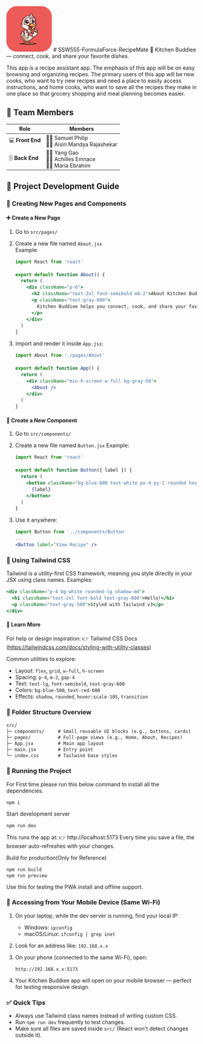 <img width="120" alt="app-icon" src="./public/logo/logo-rounded.png">
# SSW555-FormulaForce-RecipeMate
🥘 Kitchen Buddiee — connect, cook, and share your favorite dishes.

This app is a recipe assistant app. The emphasis of this app will be on easy browsing and organizing recipes. The primary users of this app will be new cooks, who want to try new recipes and need a place to easily access instructions, and home cooks, who want to save all the recipes they make in one place so that grocery shopping and meal planning becomes easier. 

## 👥 Team Members

| Role | Members |
|------|----------|
| 💻 **Front End** | 🧑‍💻 Samuel Philip <br> 👩‍💻 Aisiri Mandya Rajashekar |
| 🗄️ **Back End** | 👨‍💻 Yang Gao <br> 🧑‍💻 Achilles Emnace <br> 👩‍💻 Maria Ebrahim |



## 🧱 Project Development Guide

### 📂 Creating New Pages and Components

#### ➕ Create a New Page
1. Go to `src/pages/`
2. Create a new file named `About.jsx`  
   Example:
   ```jsx
   import React from 'react'

   export default function About() {
     return (
       <div className="p-6">
         <h2 className="text-2xl font-semibold mb-2">About Kitchen Buddiee</h2>
         <p className="text-gray-600">
           Kitchen Buddiee helps you connect, cook, and share your favorite dishes with the world.
         </p>
       </div>
     )
   }
   ```

3. Import and render it inside `App.jsx`:

   ```jsx
   import About from './pages/About'

   export default function App() {
     return (
       <div className="min-h-screen w-full bg-gray-50">
         <About />
       </div>
     )
   }
   ```

#### 🧩 Create a New Component
1. Go to `src/components/`
2. Create a new file named `Button.jsx` Example:

   ```jsx
   import React from 'react'

   export default function Button({ label }) {
     return (
       <button className="bg-blue-600 text-white px-4 py-2 rounded hover:bg-blue-700 transition">
         {label}
       </button>
     )
   }
   ```

3. Use it anywhere:

   ```jsx
   import Button from '../components/Button'
   ...
   <Button label="View Recipe" />
   ```

### 🎨 Using Tailwind CSS
Tailwind is a utility-first CSS framework, meaning you style directly in your JSX using class names.
Examples:

```jsx
<div className="p-4 bg-white rounded-lg shadow-md">
  <h1 className="text-2xl font-bold text-gray-800">Hello!</h1>
  <p className="text-gray-500">Styled with Tailwind v3</p>
</div>
```

#### 🔗 Learn More
For help or design inspiration: 👉 Tailwind CSS Docs (https://tailwindcss.com/docs/styling-with-utility-classes)

Common utilities to explore:
* Layout: `flex`, `grid`, `w-full`, `h-screen`
* Spacing: `p-4`, `m-2`, `gap-4`
* Text: `text-lg`, `font-semibold`, `text-gray-600`
* Colors: `bg-blue-500`, `text-red-600`
* Effects: `shadow`, `rounded`, `hover:scale-105`, `transition`

### 📁 Folder Structure Overview

```
src/
├─ components/     # Small reusable UI blocks (e.g., buttons, cards)
├─ pages/          # Full-page views (e.g., Home, About, Recipes)
├─ App.jsx         # Main app layout
├─ main.jsx        # Entry point
└─ index.css       # Tailwind base styles
```

### 🚀 Running the Project
For First time please run this below command to install all the dependencies.

```
npm i
```

Start development server

```
npm run dev
```

This runs the app at: 👉 http://localhost:5173
Every time you save a file, the browser auto-refreshes with your changes.

Build for production(Only for Reference)

```
npm run build
npm run preview
```

Use this for testing the PWA install and offline support.

### 📱 Accessing from Your Mobile Device (Same Wi-Fi)
1. On your laptop, while the dev server is running, find your local IP:
   * Windows: `ipconfig`
   * macOS/Linux: `ifconfig | grep inet`
2. Look for an address like: `192.168.x.x`
3. On your phone (connected to the same Wi-Fi), open:

   ```
   http://192.168.x.x:5173
   ```

4. Your Kitchen Buddiee app will open on your mobile browser — perfect for testing responsive design.

### ✅ Quick Tips
* Always use Tailwind class names instead of writing custom CSS.
* Run `npm run dev` frequently to test changes.
* Make sure all files are saved inside `src/` (React won't detect changes outside it).
